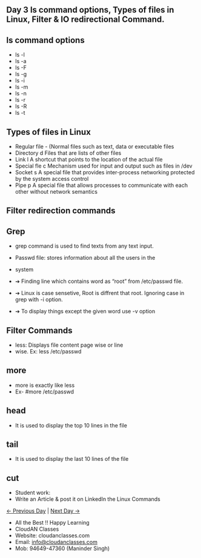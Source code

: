 ## Day 3 ls command options, Types of files in Linux, Filter & IO redirectional Command.

## ls command options

  - ls -l 
  - ls -a 
  - ls -F
  - ls -g
  - ls -i
  - ls -m
  - ls -n
  - ls -r
  - ls -R
  - ls -t

## Types of files in Linux

  - Regular file - 	(Normal files such as text, data or executable files
  - Directory d 	Files that are lists of other files
  - Link l	A shortcut that points to the location of the actual file
  - Special fle c	Mechanism used for input and output such as files in /dev
  - Socket s	A special file that provides inter-process networking protected by the system access control
  - Pipe p	A special file that allows processes to communicate with each other without network semantics

## Filter redirection commands 

##  Grep 
  - grep command is used to find texts from any text input.
  - Passwd file: stores information about all the users in the
  - system

  - ➔ Finding line which contains word as “root” from /etc/passwd file.
  - ➔ Linux is case sensetive, Root is diffrent that root. Ignoring case in grep with -i option.
  - ➔ To display things except the given word use -v option

## Filter Commands

  - less: Displays file content page wise or line
  - wise. Ex: less /etc/passwd

## more
  - more is exactly like less
  - Ex- #more /etc/passwd

## head
  - It is used to display the top 10 lines in the file

## tail
  - It is used to display the last 10 lines of the file

## cut


  - Student work:
  - Write an Article & post it on LinkedIn the Linux Commands

[← Previous Day](../Day02/README.md) | [Next Day →](../Day04/README.md)

 - All the Best !! Happy Learning
 - CloudAN Classes
 - Website: cloudanclasses.com
 - Email: info@cloudanclasses.com
 - Mob: 94649-47360 (Maninder Singh)

